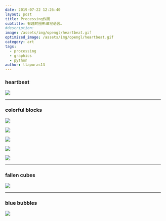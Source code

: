 ```yaml
---
date: 2019-07-22 12:26:40
layout: post
title: Processing作画
subtitle: 有趣的图形编程语言。
#description: 
image: /assets/img/opengl/heartbeat.gif
optimized_image: /assets/img/opengl/heartbeat.gif
category: art
tags:
  - processing
  - graphics
  - python
author: llapuras13
---
```


### heartbeat

![](https://raw.githubusercontent.com/llapuras/ProcessingDraw/master/heartbeat/heartbeat.gif)

<hr>

### colorful blocks

![](https://raw.githubusercontent.com/llapuras/ProcessingDraw/master/blocks/1.png)

![](https://raw.githubusercontent.com/llapuras/ProcessingDraw/master/blocks/2.png)

![](https://raw.githubusercontent.com/llapuras/ProcessingDraw/master/blocks/3.png)

![](https://raw.githubusercontent.com/llapuras/ProcessingDraw/master/blocks/4.png)

![](https://raw.githubusercontent.com/llapuras/ProcessingDraw/master/blocks/5.png)

<hr>

### fallen cubes

![](https://raw.githubusercontent.com/llapuras/ProcessingDraw/master/generativeArt/block003/block003.gif)

<hr>

### blue bubbles

![](https://github.com/llapuras/ProcessingDraw/blob/master/generativeArt/block002/block002.gif?raw=true)